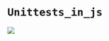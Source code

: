 # `Unittests_in_js`
![](https://buildwithangga.com/storage/assets/thumbnail_tips/dJhRJED4GAeEOdmUOLMjvN2L6r2GhEmO97qDzI0B.png)